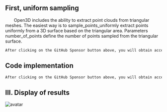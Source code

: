 ##  First, uniform sampling 

  Open3D includes the ability to extract point clouds from triangular meshes. The easiest way is to sample_points_uniformly extract points uniformly from a 3D surface based on the triangular area. Parameters number_of_points define the number of points sampled from the triangular surface. 

 ```python  
After clicking on the GitHub Sponsor button above, you will obtain access permissions to my private code repository ( https://github.com/slowlon/my_code_bar ) to view this blog code. By searching the code number of this blog, you can find the code you need, code number is: 2024020309574515378
 ```  
##  Code implementation 

 ```python  
After clicking on the GitHub Sponsor button above, you will obtain access permissions to my private code repository ( https://github.com/slowlon/my_code_bar ) to view this blog code. By searching the code number of this blog, you can find the code you need, code number is: 2024020309574515378
 ```  
##  III. Display of results 

![avatar]( cdf0494d410a47199c01e7713a81fa5b.png) 

